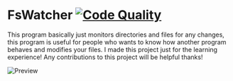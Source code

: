 # FsWatcher [![Code Quality](https://app.codacy.com/project/badge/Grade/6b31c1fcaa3543cd96d1027750da9461)](https://www.codacy.com/manual/dentolos19/FsWatcher?utm_source=github.com&amp;utm_medium=referral&amp;utm_content=dentolos19/FsWatcher&amp;utm_campaign=Badge_Grade)

This program basically just monitors directories and files for any changes, this program is useful for people who wants to know how another program behaves and modifies your files. I made this project just for the learning experience! Any contributions to this project will be helpful thanks!

![Preview](https://dentolos19.github.io/previews/fswatcher.png)
